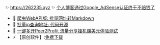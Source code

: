 ✨ https://262235.xyz ✨ [个人博客通过Google_AdSense认证终于不赔钱了](https://262235.xyz/index.php/archives/917/)

- 🔭 [爬虫WebAPI版: 批量网址转Markdown](https://262235.xyz/getmd)
- 🌱 [批量ip查询地址: 代码开源](https://262235.xyz/ips)
- 👯 [一键多开Peer2Profit 流量分享挂机赚美元体验测试](https://hub.docker.com/r/hongwenjun/p2p)
- ⚡ 【原创软件】:[免费下载](https://262235.xyz/index.php/category/app/)

